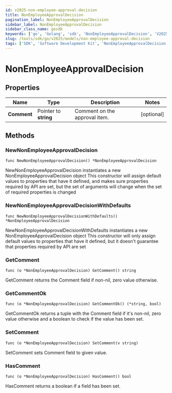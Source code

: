 ```yaml
---
id: v2025-non-employee-approval-decision
title: NonEmployeeApprovalDecision
pagination_label: NonEmployeeApprovalDecision
sidebar_label: NonEmployeeApprovalDecision
sidebar_class_name: gosdk
keywords: ['go', 'Golang', 'sdk', 'NonEmployeeApprovalDecision', 'V2025NonEmployeeApprovalDecision'] 
slug: /tools/sdk/go/v2025/models/non-employee-approval-decision
tags: ['SDK', 'Software Development Kit', 'NonEmployeeApprovalDecision', 'V2025NonEmployeeApprovalDecision']
---
```


# NonEmployeeApprovalDecision

## Properties

Name | Type | Description | Notes
------------ | ------------- | ------------- | -------------
**Comment** | Pointer to **string** | Comment on the approval item. | [optional] 

## Methods

### NewNonEmployeeApprovalDecision

`func NewNonEmployeeApprovalDecision() *NonEmployeeApprovalDecision`

NewNonEmployeeApprovalDecision instantiates a new NonEmployeeApprovalDecision object
This constructor will assign default values to properties that have it defined,
and makes sure properties required by API are set, but the set of arguments
will change when the set of required properties is changed

### NewNonEmployeeApprovalDecisionWithDefaults

`func NewNonEmployeeApprovalDecisionWithDefaults() *NonEmployeeApprovalDecision`

NewNonEmployeeApprovalDecisionWithDefaults instantiates a new NonEmployeeApprovalDecision object
This constructor will only assign default values to properties that have it defined,
but it doesn't guarantee that properties required by API are set

### GetComment

`func (o *NonEmployeeApprovalDecision) GetComment() string`

GetComment returns the Comment field if non-nil, zero value otherwise.

### GetCommentOk

`func (o *NonEmployeeApprovalDecision) GetCommentOk() (*string, bool)`

GetCommentOk returns a tuple with the Comment field if it's non-nil, zero value otherwise
and a boolean to check if the value has been set.

### SetComment

`func (o *NonEmployeeApprovalDecision) SetComment(v string)`

SetComment sets Comment field to given value.

### HasComment

`func (o *NonEmployeeApprovalDecision) HasComment() bool`

HasComment returns a boolean if a field has been set.


